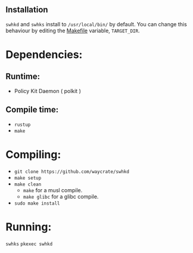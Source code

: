 ## Installation

`swhkd` and `swhks` install to `/usr/local/bin/` by default. You can change this behaviour by editing the [Makefile](../Makefile) variable, `TARGET_DIR`.

# Dependencies:

## Runtime:

-   Policy Kit Daemon ( polkit )

## Compile time:

-   `rustup`
-   `make`

# Compiling:

-   `git clone https://github.com/waycrate/swhkd`
-   `make setup`
-   `make clean`
    -   `make` for a musl compile.
    -   `make glibc` for a glibc compile.
-   `sudo make install`

# Running:
`swhks`
`pkexec swhkd`
